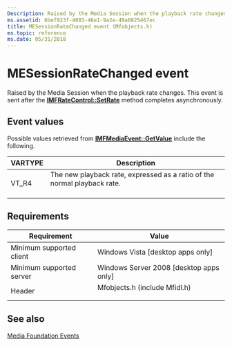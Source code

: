 ```yaml
---
Description: Raised by the Media Session when the playback rate changes. This event is sent after the IMFRateControl::SetRate method completes asynchronously.
ms.assetid: 6bef923f-4083-46e1-9a2e-49a6825467ec
title: MESessionRateChanged event (Mfobjects.h)
ms.topic: reference
ms.date: 05/31/2018
---
```


# MESessionRateChanged event

Raised by the Media Session when the playback rate changes. This event is sent after the [**IMFRateControl::SetRate**](/windows/desktop/api/mfidl/nf-mfidl-imfratecontrol-setrate) method completes asynchronously.

## Event values

Possible values retrieved from [**IMFMediaEvent::GetValue**](/windows/desktop/api/mfobjects/nf-mfobjects-imfmediaevent-getvalue) include the following.



| VARTYPE           | Description                                                                                     |
|-------------------|-------------------------------------------------------------------------------------------------|
| VT\_R4<br/> | The new playback rate, expressed as a ratio of the normal playback rate.<br/> <br/> |



## Requirements



| Requirement | Value |
|-------------------------------------|----------------------------------------------------------------------------------------------------------|
| Minimum supported client<br/> | Windows Vista \[desktop apps only\]<br/>                                                           |
| Minimum supported server<br/> | Windows Server 2008 \[desktop apps only\]<br/>                                                     |
| Header<br/>                   | <dl> <dt>Mfobjects.h (include Mfidl.h)</dt> </dl> |



## See also

<dl> <dt>

[Media Foundation Events](media-foundation-events.md)
</dt> </dl>

 

 




